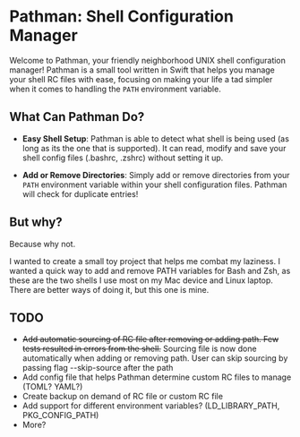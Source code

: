 # Pathman: Shell Configuration Manager

Welcome to Pathman, your friendly neighborhood UNIX shell configuration manager! Pathman is a small tool written in Swift that helps you manage your shell RC files with ease, focusing on making your life a tad simpler when it comes to handling the `PATH` environment variable.

## What Can Pathman Do?

- **Easy Shell Setup**: Pathman is able to detect what shell is being used (as long as its the one that is supported). It can read, modify and save your shell config files (.bashrc, .zshrc) without setting it up.

- **Add or Remove Directories**: Simply add or remove directories from your `PATH` environment variable within your shell configuration files. Pathman will check for duplicate entries!

## But why?

Because why not.

I wanted to create a small toy project that helps me combat my laziness. I wanted a quick way to add and remove PATH variables for Bash and Zsh, 
as these are the two shells I use most on my Mac device and Linux laptop. There are better ways of doing it, but this one is mine.

## TODO
- ~~Add automatic sourcing of RC file after removing or adding path. Few tests resulted in errors from the shell.~~ Sourcing file is now done automatically when adding or removing path. User can skip sourcing by passing flag --skip-source after the path
- Add config file that helps Pathman determine custom RC files to manage (TOML? YAML?)
- Create backup on demand of RC file or custom RC file
- Add support for different environment variables? (LD_LIBRARY_PATH, PKG_CONFIG_PATH)
- More?
